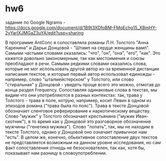 # hw6
задание по Google Ngrams - https://docs.google.com/document/d/1B9t3XDfoBM-FMqEchg15_XBmHY-2yYarIXJMGaZ3uYA/edit?usp=sharing

В программе AntConc я сопоставляла романы Л.Н. Толстого "Анна Каренина" и Дарьи Донцовой - "Штамп на сердце женщины вамп". Самыми частыми словами оказались: "что", "он", "она", "его", "как". Это кажется довольно закономерным, так как местоимения и союзы преобладают в речи. Самыми редкими словами оказались слова, которые не мог использовать другой автор из-за временной дистанции написания текстов, и которые первый автор использовал единожды - например, слово "шталмейстерском" у Толстого, или слово "стиральная" у Донцовой - увидеть проще всего это можно, отмотав до конца раздел Frequency. Сопоставляя одинаковые слова в текстах, мы видим что они употребляются в разных контекстах: так, трава у Толстого - трава в поле, котрую, например, косит Левин в одном из эпизодов романа ("трава была по пояс"). Трава в тексте Донцовой обозначает сленговое реферирование к наркотическому веществу. Слово "мужик" у Толстого обозначает крестьянина ("мужик Иван-скотник"), в то время как у Донцовой это разговорное обозначение мужчины ("генетика мужика"). Слово "лопать", так,  мы не находим в тексте Толстого, однако у Донцовой оно означает привычное нам "есть". В целом же, конечно, обьективное сопоставление двух текстов не представляется возможным на данном уровне исследования, но сам факт сопоставления отнюдь не безоснователен, так как, хотя бы, показывает нам разницу в словоупотреблении. 
